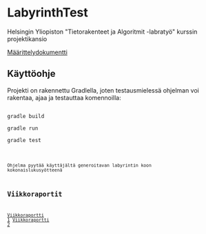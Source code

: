 # LabyrinthTest
Helsingin Yliopiston "Tietorakenteet ja Algoritmit -labratyö" kurssin projektikansio

[Määrittelydokumentti](https://github.com/leopekkas/LabyrinthTest/blob/main/dokumentaatio/maarittelydokumentti.md)

## Käyttöohje

Projekti on rakennettu Gradlella, joten testausmielessä ohjelman voi rakentaa, ajaa ja 
testauttaa komennoilla:

<code>
gradle build <br>
gradle run <br>
gradle test <br>
<code>

Ohjelma pyytää käyttäjältä generoitavan labyrintin koon kokonaislukusyötteenä 

## Viikkoraportit

[Viikkoraportti 1](https://github.com/leopekkas/LabyrinthTest/blob/main/dokumentaatio/viikkoraportti_1.md)
[Viikkoraportti 2](https://github.com/leopekkas/LabyrinthTest/blob/main/dokumentaatio/viikkoraportti_2.md)
